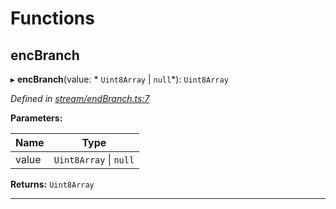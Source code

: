 

# Functions

<a id="encbranch"></a>

##  encBranch

▸ **encBranch**(value: * `Uint8Array` &#124; `null`*): `Uint8Array`

*Defined in [stream/endBranch.ts:7](https://github.com/polkadot-js/common/blob/7b9ca4a/packages/trie-codec/src/stream/endBranch.ts#L7)*

**Parameters:**

| Name | Type |
| ------ | ------ |
| value |  `Uint8Array` &#124; `null`|

**Returns:** `Uint8Array`

___

